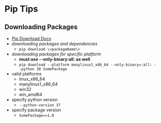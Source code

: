 # Pip Tips #

## Downloading Packages ##

* [Pip Download Docs](https://pip.pypa.io/en/stable/cli/pip_download/)
* *downloading packages and dependencies*
  * `pip download \<packageName\>`
* *downloading packages for specific platform*
  * **must use --only-binary:all: as well**
  * `pip download --platform manylinux1_x86_64 --only-binary=:all: --python 38 SomePackage`
* valid platforms
  * linux_x86_64
  * manylinux1_x86_64
  * win32
  * win_amd64
* specify python version
  * `--python-version 37`
* specify package version
  * `SomePackage==1.0`
